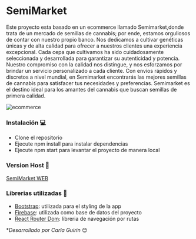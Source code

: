 # SemiMarket
Este proyecto esta basado en un ecommerce llamado Semimarket,donde trata de un mercado de semillas de cannabis; por ende, estamos orgullosos de contar con nuestro propio banco. Nos dedicamos a cultivar genéticas únicas y de alta calidad para ofrecer a nuestros clientes una experiencia excepcional. Cada cepa que cultivamos ha sido cuidadosamente seleccionada y desarrollada para garantizar su autenticidad y potencia. Nuestro compromiso con la calidad nos distingue, y nos esforzamos por brindar un servicio personalizado a cada cliente. Con envíos rápidos y discretos a nivel mundial, en Semimarket encontrarás las mejores semillas de cannabis para satisfacer tus necesidades y preferencias. Semimarket es el destino ideal para los amantes del cannabis que buscan semillas de primera calidad.

![ecommerce](https://i.postimg.cc/fyhKmm7X/fondoimg.jpg)

### Instalación 💻

- Clone el repositorio
- Ejecute npm install para instalar dependencias
- Ejecute npm start para levantar el proyecto de manera local

### Version Host 🛜

[SemiMarket WEB]()

### Librerias utilizadas 📖

- [Bootstrap](https://getbootstrap.com/docs/5.2/getting-started/introduction/): utilizada para el styling de la app
- [Firebase](https://firebase.google.com/): utilizada como base de datos del proyecto
- [React Router Dom](https://firebase.google.com/): libreria de navegación por rutas

**Desarrollado por Carla Guirin* 😊



